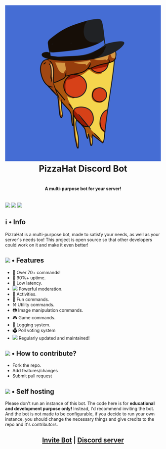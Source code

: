 <h1 align="center">
    <img src="https://github.com/DTS-11/PizzaHat/blob/main/assets/bot-logo.png"/> <br>
PizzaHat Discord Bot <h1/>
	
<h4 align="center"> A multi-purpose bot for your server! <h4/>
  </a><br>
  <img src="https://img.shields.io/badge/discord.py-2.0_alpha-blue?style=flat" />
  <img src="https://img.shields.io/badge/Python-3.9-green?style=flat&logo=python" />
  <img src="https://github.com/DTS-11/PizzaHat/actions/workflows/codeql-analysis.yml/badge.svg" />
</h1>
	

## ℹ️ • Info

PizzaHat is a multi-purpose bot, made to satisfy your needs, as well as your server's needs too! This project is open source so that other developers could work on it and make it even better!

	
## <img src="https://cdn.discordapp.com/emojis/800797566471897088.png?size=80" height="30px"> • Features

- 📌 Over 70+ commands! </li>
- 🔼 90%+ uptime. </li>
- 🏓 Low latency. </li>
- <img src="https://cdn.discordapp.com/emojis/847248846526087239.png?size=80" height="19px"> Powerful moderation. </li>
- 🚀 Activities. </li>
- 🥳 Fun commands. </li>
- ⚒️ Utility commands. </li>
- 📷 Image manipulation commands. </li>
- 🎮 Game commands. </li>
- 📔 Logging system. </li>
- 🗳 Poll voting system </li>
- <img src="https://cdn.discordapp.com/emojis/809170074006192130.png?size=80" height="19px"> Regularly updated and maintained! </li>
	
## <img src='https://cdn.discordapp.com/emojis/802615573556363284.png?size=80' height="30px"> • How to contribute?

- Fork the repo.
- Add features/changes
- Submit pull request
	
## <img src="https://cdn.discordapp.com/emojis/802615572080099378.png?size=80" height="30px"> • Self hosting

Please don't run an instance of this bot. The code here is for **educational and development purpose only!** Instead, I'd recommend inviting the bot. And the bot is not made to be configurable, if you decide to run your own instance, you should change the necessary things and give credits to the repo and it's contributors.

<h2 align="center"> <a href="https://dsc.gg/pizza-invite">Invite Bot</a> | <a href="https://discord.gg/WhNVDTF">Discord server</a> <h2/>
